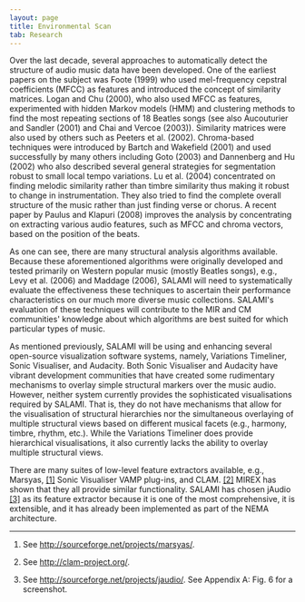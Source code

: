 ```yaml
---
layout: page
title: Environmental Scan
tab: Research
---
```


Over the last decade, several approaches to automatically detect the structure of audio music data have been developed. One of the earliest papers on the subject was Foote (1999) who used mel-frequency cepstral coefficients (MFCC) as features and introduced the concept of similarity matrices. Logan and Chu (2000), who also used MFCC as features, experimented with hidden Markov models (HMM) and clustering methods to find the most repeating sections of 18 Beatles songs (see also Aucouturier and Sandler (2001) and Chai and Vercoe (2003)). Similarity matrices were also used by others such as Peeters et al. (2002). Chroma-based techniques were introduced by Bartch and Wakefield (2001) and used successfully by many others including Goto (2003) and Dannenberg and Hu (2002) who also described several general strategies for segmentation robust to small local tempo variations. Lu et al. (2004) concentrated on finding melodic similarity rather than timbre similarity thus making it robust to change in instrumentation. They also tried to find the complete overall structure of the music rather than just finding verse or chorus. A recent paper by Paulus and Klapuri (2008) improves the analysis by concentrating on extracting various audio features, such as MFCC and chroma vectors, based on the position of the beats.

As one can see, there are many structural analysis algorithms available. Because these aforementioned algorithms were originally developed and tested primarily on Western popular music (mostly Beatles songs), e.g., Levy et al. (2006) and Maddage (2006), SALAMI will need to systematically evaluate the effectiveness these techniques to ascertain their performance characteristics on our much more diverse music collections. SALAMI's evaluation of these techniques will contribute to the MIR and CM communities' knowledge about which algorithms are best suited for which particular types of music.

As mentioned previously, SALAMI will be using and enhancing several open-source visualization software systems, namely, Variations Timeliner, Sonic Visualiser, and Audacity. Both Sonic Visualiser and Audacity have vibrant development communities that have created some rudimentary mechanisms to overlay simple structural markers over the music audio. However, neither system currently provides the sophisticated visualisations required by SALAMI. That is, they do not have mechanisms that allow for the visualisation of structural hierarchies nor the simultaneous overlaying of multiple structural views based on different musical facets (e.g., harmony, timbre, rhythm, etc.). While the Variations Timeliner does provide hierarchical visualisations, it also currently lacks the ability to overlay multiple structural views.

There are many suites of low-level feature extractors available, e.g., Marsyas, [[1]](http://sourceforge.net/projects/marsyas/) Sonic Visualiser VAMP plug-ins, and CLAM. [[2]](http://clam-project.org/) MIREX has shown that they all provide similar functionality. SALAMI has chosen jAudio [[3]](http://sourceforge.net/projects/jaudio/) as its feature extractor because it is one of the most comprehensive, it is extensible, and it has already been implemented as part of the NEMA architecture.

<hr>  

1.  See <http://sourceforge.net/projects/marsyas/>.

2.  See <http://clam-project.org/>.

3.  See <http://sourceforge.net/projects/jaudio/>. See Appendix A: Fig. 6 for a screenshot.

